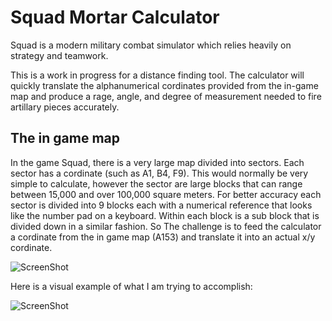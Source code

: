 # Squad Mortar Calculator

Squad is a modern military combat simulator which relies heavily on strategy and teamwork.

This is a work in progress for a distance finding tool. The calculator will quickly translate the alphanumerical cordinates provided from the in-game map and produce a rage, angle, and degree of measurement needed to fire artillary pieces accurately.

## The in game map
In the game Squad, there is a very large map divided into sectors. Each sector has a cordinate (such as A1, B4, F9). This would normally be very simple to calculate, however the sector are large blocks that can range between 15,000 and over 100,000 square meters. 
For better accuracy each sector is divided into 9 blocks each with a numerical reference that looks like the number pad on a keyboard. Within each block is a sub block that is divided down in a similar fashion. So The challenge is to feed the calculator a cordinate from the in game map (A153) and translate it into an actual x/y cordinate.

![ScreenShot](https://github.com/Strmiska/mortar-calculator/blob/master/Squad%20Map.jpg?raw=true)

Here is a visual example of what I am trying to accomplish:

![ScreenShot](https://github.com/Strmiska/mortar-calculator/blob/master/Map%20Reference.png?raw=true)
